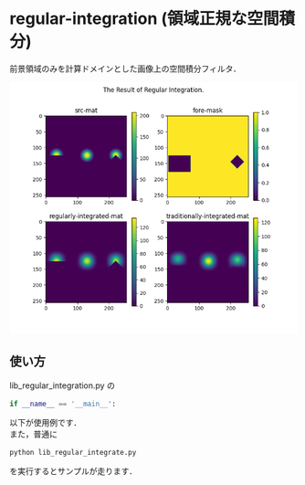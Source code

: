 # regular-integration (領域正規な空間積分)

前景領域のみを計算ドメインとした画像上の空間積分フィルタ．

![figure](sampleOutput/figure.png)

## 使い方

lib_regular_integration.py の 

```python
if __name__ == '__main__':
```

以下が使用例です．  
また，普通に

```cmd
python lib_regular_integrate.py 
```

を実行するとサンプルが走ります．